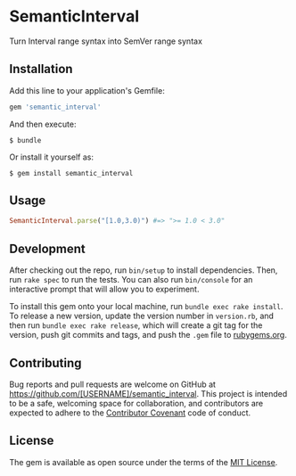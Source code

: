 # SemanticInterval

Turn Interval range syntax into SemVer range syntax

## Installation

Add this line to your application's Gemfile:

```ruby
gem 'semantic_interval'
```

And then execute:

    $ bundle

Or install it yourself as:

    $ gem install semantic_interval

## Usage

```ruby
SemanticInterval.parse("[1.0,3.0)") #=> ">= 1.0 < 3.0"
```

## Development

After checking out the repo, run `bin/setup` to install dependencies. Then, run `rake spec` to run the tests. You can also run `bin/console` for an interactive prompt that will allow you to experiment.

To install this gem onto your local machine, run `bundle exec rake install`. To release a new version, update the version number in `version.rb`, and then run `bundle exec rake release`, which will create a git tag for the version, push git commits and tags, and push the `.gem` file to [rubygems.org](https://rubygems.org).

## Contributing

Bug reports and pull requests are welcome on GitHub at https://github.com/[USERNAME]/semantic_interval. This project is intended to be a safe, welcoming space for collaboration, and contributors are expected to adhere to the [Contributor Covenant](contributor-covenant.org) code of conduct.

## License

The gem is available as open source under the terms of the [MIT License](http://opensource.org/licenses/MIT).
